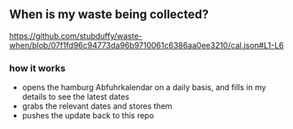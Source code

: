 ## When is my waste being collected?
  https://github.com/stubduffy/waste-when/blob/07f1fd96c94773da96b9710061c6386aa0ee3210/cal.json#L1-L6
  
  ### how it works
  - opens the hamburg Abfuhrkalendar on a daily basis, and fills in my details to see the latest dates
  - grabs the relevant dates and stores them
  - pushes the update back to this repo
  
